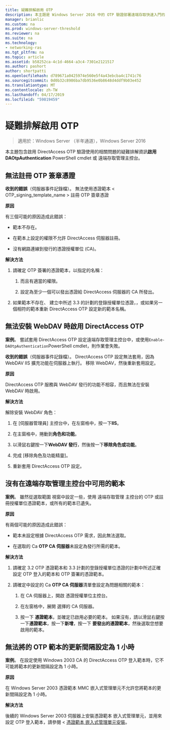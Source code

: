 ```yaml
---
title: 疑難排解啟用 OTP
description: 本主題是 Windows Server 2016 中的 OTP 驗證部署遠端存取快速入門的一部分。
manager: brianlic
ms.custom: na
ms.prod: windows-server-threshold
ms.reviewer: na
ms.suite: na
ms.technology:
- networking-ras
ms.tgt_pltfrm: na
ms.topic: article
ms.assetid: b58252ca-4c1d-4664-a3c4-7301e2121517
ms.author: pashort
author: shortpatti
ms.openlocfilehash: d789671a0425974e560e5f4a43ebcba4c1741c76
ms.sourcegitcommit: 0d0b32c8986ba7db9536e0b8648d4ddf9b03e452
ms.translationtype: MT
ms.contentlocale: zh-TW
ms.lasthandoff: 04/17/2019
ms.locfileid: "59819459"
---
```

# <a name="troubleshooting-enabling-otp"></a>疑難排解啟用 OTP

>適用於：Windows Server （半年通道），Windows Server 2016

本主題包含啟用 DirectAccess OTP 驗證使用的相關問題的疑難排解資訊**啟用 DAOtpAuthentication** PowerShell cmdlet 或 遠端存取管理主控台。
  
## <a name="failed-to-enroll-the-otp-signing-certificate"></a>無法註冊 OTP 簽章憑證  
**收到的錯誤**（伺服器事件記錄檔）。 無法使用憑證範本 < OTP_signing_template_name > 註冊 OTP 簽章憑證  
  
**原因**  
  
有三個可能的原因造成此錯誤：  
  
-   範本不存在。  
  
-   在範本上設定的權限不允許 DirectAccess 伺服器註冊。  
  
-   沒有網路連線到發行的憑證授權單位 (CA)。  
  
**解決方法**  
  
1.  請確定 OTP 簽署的憑證範本，以指定的名稱：  
  
    1.  而且有適當的權限。  
  
    2.  設定為至少一個可以發出憑證給 DirectAccess 伺服器的 CA 所發出。  
  
2.  如果範本不存在、 建立中所述 3.3 的計劃的登錄授權單位憑證，，或如果另一個相符的範本重新 DirectAccess OTP 設定新的範本名稱。  
  
## <a name="failed-to-enable-directaccess-otp-when-webdav-is-installed"></a>無法安裝 WebDAV 時啟用 DirectAccess OTP  
**案例**。 嘗試套用 DirectAccess OTP 設定遠端存取管理主控台中，或使用`Enable-DAOtpAuthentication`PowerShell cmdlet，則作業會失敗。  
  
**收到的錯誤**（伺服器事件記錄檔）。 DirectAccess OTP 設定無法套用，因為 WebDAV IIS 擴充功能在伺服器上執行。 移除 WebDAV，然後重新套用設定。  
  
**原因**  
  
DirectAccess OTP 服務與 WebDAV 發行的功能不相容，而且無法在安裝 WebDAV 時啟用。  
  
**解決方法**  
  
解除安裝 WebDAV 角色：  
  
1.  在 [伺服器管理員] 主控台中，在左窗格中，按一下**IIS**。  
  
2.  在主窗格中，捲動到**角色和功能**。  
  
3.  以滑鼠右鍵按一下**WebDAV 發行**，然後按一下**移除角色或功能**。  
  
4.  完成 [移除角色及功能精靈]。  
  
5.  重新套用 DirectAccess OTP 設定。  
  
## <a name="no-templates-available-in-the-remote-access-management-console"></a>沒有在遠端存取管理主控台中可用的範本  
**案例**。 雖然從選取範圍 視窗中設定一些，使用 遠端存取管理 主控台的 OTP 或註冊授權單位憑證範本，或所有的範本已遺失。  
  
**原因**  
  
有兩個可能的原因造成此錯誤：  
  
-   範本未設定根據 DirectAccess OTP 需求，因此無法選取。  
  
-   在選取的 Ca **OTP CA 伺服器**未設定為發行所需的範本。  
  
**解決方法**  
  
1.  請確定 3.2 OTP 憑證範本和 3.3 計劃的登錄授權單位憑證的計劃中所述正確設定 OTP 登入的範本和 OTP 簽署的憑證範本。  
  
2.  請確定中設定的 Ca **OTP CA 伺服器**清單會設定為問題相關的範本：  
  
    1.  在 CA 伺服器上，開啟 憑證授權單位主控台。  
  
    2.  在左窗格中，展開 選擇的 CA 伺服器。  
  
    3.  按一下 **憑證範本**，並確定已啟用必要的範本。 如果沒有，請以滑鼠右鍵按一下**憑證範本**，按一下**新增**，按一下 **要發出的憑證範本**，然後選取您想要啟用的範本。  
  
## <a name="cannot-set-renewal-period-of-otp-template-to-1-hour"></a>無法將的 OTP 範本的更新間隔設定為 1 小時  
**案例**。 在設定使用 Windows 2003 CA 的 DirectAccess OTP 登入範本時，它不可能將範本的更新間隔設定為 1 小時。  
  
**原因**  
  
在 Windows Server 2003 憑證範本 MMC 嵌入式管理單元不允許您將範本的更新間隔設定為 1 小時。  
  
**解決方法**  
  
後續的 Windows Server 2003 伺服器上安裝憑證範本 嵌入式管理單元，並用來設定 OTP 登入範本，請參閱 <<c0> [ 憑證範本 嵌入式管理單元安裝](https://technet.microsoft.com/library/cc732445.aspx)。  
  


